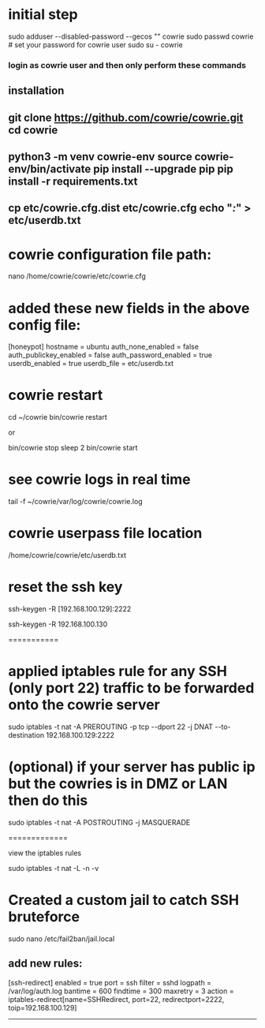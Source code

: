 # initial step
sudo adduser --disabled-password --gecos "" cowrie
sudo passwd cowrie  # set your password for cowrie user
sudo su - cowrie

### login as cowrie user and then only perform these commands

## installation
git clone https://github.com/cowrie/cowrie.git
cd cowrie
---
python3 -m venv cowrie-env
source cowrie-env/bin/activate
pip install --upgrade pip
pip install -r requirements.txt
---
cp etc/cowrie.cfg.dist etc/cowrie.cfg
echo "*:*" > etc/userdb.txt
---

# cowrie configuration file path:
nano /home/cowrie/cowrie/etc/cowrie.cfg

# added these new fields in the above config file:
[honeypot]
hostname = ubuntu
auth_none_enabled = false
auth_publickey_enabled = false
auth_password_enabled = true
userdb_enabled = true
userdb_file = etc/userdb.txt

# cowrie restart

cd ~/cowrie
bin/cowrie restart

or

bin/cowrie stop
sleep 2
bin/cowrie start


# see cowrie logs in real time

tail -f ~/cowrie/var/log/cowrie/cowrie.log

# cowrie userpass file location

/home/cowrie/cowrie/etc/userdb.txt

# reset the ssh key

ssh-keygen -R [192.168.100.129]:2222

ssh-keygen -R 192.168.100.130


===========

# applied iptables rule for any SSH (only port 22) traffic to be forwarded onto the cowrie server

sudo iptables -t nat -A PREROUTING -p tcp --dport 22 -j DNAT --to-destination 192.168.100.129:2222

# (optional) if your server has public ip but the cowries is in DMZ or LAN then do this

sudo iptables -t nat -A POSTROUTING -j MASQUERADE


=============


view the iptables rules

sudo iptables -t nat -L -n -v

# Created a custom jail to catch SSH bruteforce

sudo nano /etc/fail2ban/jail.local

add new rules:
------------

[ssh-redirect]
enabled = true
port = ssh
filter = sshd
logpath = /var/log/auth.log
bantime = 600
findtime = 300
maxretry = 3
action = iptables-redirect[name=SSHRedirect, port=22, redirectport=2222, toip=192.168.100.129]

------------